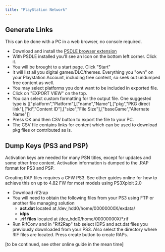 ```yaml
---
title: "PlayStation Network"
---
```



## Generate Links

This can be done with a PC in a web browser, no console required.

-   Download and install the  [PSDLE browser extension](https://repod.github.io/psdle/)
-   With PSDLE installed you'll see an Icon on the bottom left corner. Click it.
-   You will be brought to a start page. Click "Start"
-   It will list all you digital games/DLC/themes. Everything you "own" on your Playstation Account, including free content, so seek out undumped free content as well.
-   You may select platforms you dont want to be included in exported file.
-   Click on "EXPORT VIEW" on the top.
-   You can select custom formatting for the output file. One suggested type is [["platform","Platform"],["name","Name"],["pkg","PKG direct link"],["id","Content ID"],["size","File Size"],["baseGame","Alternate Name"]]
-   Press OK and then CSV button to export the file to your PC.
-   The CSV file contains links for content which can be used to download pkg files or contributed as is.

## Dump Keys (PS3 and PSP)

Activation keys are needed for many PSN titles, except for updates and some other free content. Activation information is dumped to the .RAP format for PS3 and PSP.

Creating RAP files requires a CFW PS3. See other guides online for how to achieve this on up to 4.82 FW for most models using PS3Xploit 2.0

-   Download rif2rap
-   You will need to obtain the following files from your PS3 using FTP or another file managing solution
    -   **act.dat**  located at /dev_hdd0/home/00000000X/exdata/
    -   **idps**
    -   **.rif files**  located at /dev_hdd0/home/00000000X/*.rif
-   Run RifConv and in "Rif2Rap" tab select IDPS and act.dat files you previously downloaded from your PS3. Also select the directory where RIF files are located. Press create button to create RAPs.

[to be continued, see other online guide in the mean time]